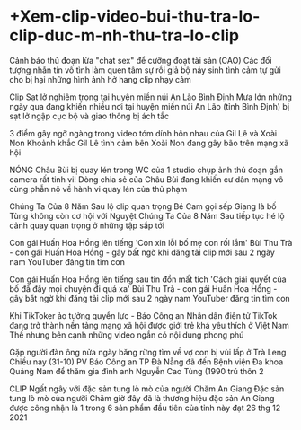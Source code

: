 # +Xem-clip-video-bui-thu-tra-lo-clip-duc-m-nh-thu-tra-lo-clip

Cảnh báo thủ đoạn lừa "chat sex" để cưỡng đoạt tài sản
(CAO) Các đối tượng nhắn tin vô tình làm quen tâm sự rồi giả bộ nảy sinh tình cảm tự gửi cho bị hại những hình ảnh hở hang clip nhạy cảm

Clip Sạt lở nghiêm trọng tại huyện miền núi An Lão Bình Định
Mưa lớn những ngày qua đang khiến nhiều nơi tại huyện miền núi An Lão (tỉnh Bình Định) bị sạt lở ngập cục bộ và giao thông bị ách tắc

3 điểm gây ngỡ ngàng trong video tóm dính hôn nhau của Gil Lê và Xoài Non
Khoảnh khắc Gil Lê tình cảm bên Xoài Non đang gây bão trên mạng xã hội

NÓNG Châu Bùi bị quay lén trong WC của 1 studio chụp ảnh thủ đoạn gắn camera rất tinh vi!
Dòng chia sẻ của Châu Bùi đang khiến cư dân mạng vô cùng phẫn nộ về hành vi quay lén của thủ phạm

Chúng Ta Của 8 Năm Sau lộ clip quan trọng Bé Cam gọi sếp Giang là bố Tùng không còn cơ hội với Nguyệt
Chúng Ta Của 8 Năm Sau tiếp tục hé lộ cảnh quay quan trọng ở những tập sắp tới

Con gái Huấn Hoa Hồng lên tiếng 'Con xin lỗi bố mẹ con rối lắm'
Bùi Thu Trà - con gái Huấn Hoa Hồng - gây bất ngờ khi đăng tải clip mới sau 2 ngày nam YouTuber đăng tin tìm con

Con gái Huấn Hoa Hồng lên tiếng sau tin đồn mất tích 'Cách giải quyết của bố đã đẩy mọi chuyện đi quá xa'
Bùi Thu Trà - con gái Huấn Hoa Hồng - gây bất ngờ khi đăng tải clip mới sau 2 ngày nam YouTuber đăng tin tìm con

Khi TikToker ảo tưởng quyền lực - Báo Công an Nhân dân điện tử
TikTok đang trở thành nền tảng mạng xã hội được giới trẻ khá yêu thích ở Việt Nam Thế nhưng bên cạnh những video ngắn có nội dung phong phú

Gặp người đàn ông nửa ngày băng rừng tìm về vợ con bị vùi lấp ở Trà Leng
Chiều nay (31-10) PV Báo Công an TP Đà Nẵng đã đến Bệnh viện Đa khoa Quảng Nam để thăm gia đình anh Nguyễn Cao Tùng (1990 trú thôn 2

CLIP Ngất ngây với đặc sản tung lò mò của người Chăm An Giang
Đặc sản tung lò mò của người Chăm giờ đây đã là thương hiệu đặc sản An Giang được công nhận là 1 trong 6 sản phẩm đầu tiên của tỉnh này đạt
26 thg 12 2021


